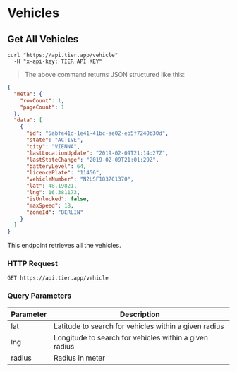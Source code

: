 
# Vehicles

## Get All Vehicles

```shell
curl "https://api.tier.app/vehicle"
  -H "x-api-key: TIER API KEY"
```

> The above command returns JSON structured like this:

```json
{
  "meta": {
    "rowCount": 1,
    "pageCount": 1
  },
  "data": [
    {
      "id": "5abfe41d-1e41-41bc-ae02-eb5f7240b30d",
      "state": "ACTIVE",
      "city": "VIENNA",
      "lastLocationUpdate": "2019-02-09T21:14:27Z",
      "lastStateChange": "2019-02-09T21:01:29Z",
      "batteryLevel": 64,
      "licencePlate": "11456",
      "vehicleNumber": "N2LSF1837C1370",
      "lat": 48.19821,
      "lng": 16.381173,
      "isUnlocked": false,
      "maxSpeed": 18,
      "zoneId": "BERLIN"
    }
  ]
}
```

This endpoint retrieves all the vehicles.

### HTTP Request

`GET https://api.tier.app/vehicle`

### Query Parameters

Parameter  | Description
--------- | -----------
lat | Latitude to search for vehicles within a given radius
lng | Longitude to search for vehicles within a given radius
radius | Radius in meter
